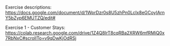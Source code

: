 Exercise descriptions:
https://docs.google.com/document/d/1WprDzr0s8U5zhPn0LcIx8eGCoyIArnY5bZyp6EMUTZQ/edit#

Exercise 1 - Customer Stays:
https://colab.research.google.com/drive/1Z4Q8IrT8cqRBa2XRW6mfRMiQ0x7RbNxC#scrollTo=v9qDwKjOdRSj




